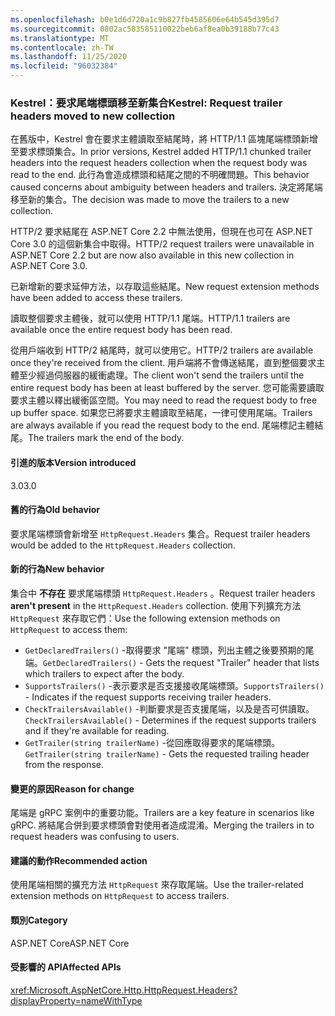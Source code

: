 ```yaml
---
ms.openlocfilehash: b0e1d6d720a1c9b827fb4585606e64b545d395d7
ms.sourcegitcommit: 0802ac583585110022beb6af8ea0b39188b77c43
ms.translationtype: MT
ms.contentlocale: zh-TW
ms.lasthandoff: 11/25/2020
ms.locfileid: "96032384"
---
```

### <a name="kestrel-request-trailer-headers-moved-to-new-collection"></a><span data-ttu-id="1990f-101">Kestrel：要求尾端標頭移至新集合</span><span class="sxs-lookup"><span data-stu-id="1990f-101">Kestrel: Request trailer headers moved to new collection</span></span>

<span data-ttu-id="1990f-102">在舊版中，Kestrel 會在要求主體讀取至結尾時，將 HTTP/1.1 區塊尾端標頭新增至要求標頭集合。</span><span class="sxs-lookup"><span data-stu-id="1990f-102">In prior versions, Kestrel added HTTP/1.1 chunked trailer headers into the request headers collection when the request body was read to the end.</span></span> <span data-ttu-id="1990f-103">此行為會造成標頭和結尾之間的不明確問題。</span><span class="sxs-lookup"><span data-stu-id="1990f-103">This behavior caused concerns about ambiguity between headers and trailers.</span></span> <span data-ttu-id="1990f-104">決定將尾端移至新的集合。</span><span class="sxs-lookup"><span data-stu-id="1990f-104">The decision was made to move the trailers to a new collection.</span></span>

<span data-ttu-id="1990f-105">HTTP/2 要求結尾在 ASP.NET Core 2.2 中無法使用，但現在也可在 ASP.NET Core 3.0 的這個新集合中取得。</span><span class="sxs-lookup"><span data-stu-id="1990f-105">HTTP/2 request trailers were unavailable in ASP.NET Core 2.2 but are now also available in this new collection in ASP.NET Core 3.0.</span></span>

<span data-ttu-id="1990f-106">已新增新的要求延伸方法，以存取這些結尾。</span><span class="sxs-lookup"><span data-stu-id="1990f-106">New request extension methods have been added to access these trailers.</span></span>

<span data-ttu-id="1990f-107">讀取整個要求主體後，就可以使用 HTTP/1.1 尾端。</span><span class="sxs-lookup"><span data-stu-id="1990f-107">HTTP/1.1 trailers are available once the entire request body has been read.</span></span>

<span data-ttu-id="1990f-108">從用戶端收到 HTTP/2 結尾時，就可以使用它。</span><span class="sxs-lookup"><span data-stu-id="1990f-108">HTTP/2 trailers are available once they're received from the client.</span></span> <span data-ttu-id="1990f-109">用戶端將不會傳送結尾，直到整個要求主體至少經過伺服器的緩衝處理。</span><span class="sxs-lookup"><span data-stu-id="1990f-109">The client won't send the trailers until the entire request body has been at least buffered by the server.</span></span> <span data-ttu-id="1990f-110">您可能需要讀取要求主體以釋出緩衝區空間。</span><span class="sxs-lookup"><span data-stu-id="1990f-110">You may need to read the request body to free up buffer space.</span></span> <span data-ttu-id="1990f-111">如果您已將要求主體讀取至結尾，一律可使用尾端。</span><span class="sxs-lookup"><span data-stu-id="1990f-111">Trailers are always available if you read the request body to the end.</span></span> <span data-ttu-id="1990f-112">尾端標記主體結尾。</span><span class="sxs-lookup"><span data-stu-id="1990f-112">The trailers mark the end of the body.</span></span>

#### <a name="version-introduced"></a><span data-ttu-id="1990f-113">引進的版本</span><span class="sxs-lookup"><span data-stu-id="1990f-113">Version introduced</span></span>

<span data-ttu-id="1990f-114">3.0</span><span class="sxs-lookup"><span data-stu-id="1990f-114">3.0</span></span>

#### <a name="old-behavior"></a><span data-ttu-id="1990f-115">舊的行為</span><span class="sxs-lookup"><span data-stu-id="1990f-115">Old behavior</span></span>

<span data-ttu-id="1990f-116">要求尾端標頭會新增至 `HttpRequest.Headers` 集合。</span><span class="sxs-lookup"><span data-stu-id="1990f-116">Request trailer headers would be added to the `HttpRequest.Headers` collection.</span></span>

#### <a name="new-behavior"></a><span data-ttu-id="1990f-117">新的行為</span><span class="sxs-lookup"><span data-stu-id="1990f-117">New behavior</span></span>

<span data-ttu-id="1990f-118">集合中 **不存在** 要求尾端標頭 `HttpRequest.Headers` 。</span><span class="sxs-lookup"><span data-stu-id="1990f-118">Request trailer headers **aren't present** in the `HttpRequest.Headers` collection.</span></span> <span data-ttu-id="1990f-119">使用下列擴充方法 `HttpRequest` 來存取它們：</span><span class="sxs-lookup"><span data-stu-id="1990f-119">Use the following extension methods on `HttpRequest` to access them:</span></span>

- <span data-ttu-id="1990f-120">`GetDeclaredTrailers()` -取得要求 "尾端" 標頭，列出主體之後要預期的尾端。</span><span class="sxs-lookup"><span data-stu-id="1990f-120">`GetDeclaredTrailers()` - Gets the request "Trailer" header that lists which trailers to expect after the body.</span></span>
- <span data-ttu-id="1990f-121">`SupportsTrailers()` -表示要求是否支援接收尾端標頭。</span><span class="sxs-lookup"><span data-stu-id="1990f-121">`SupportsTrailers()` - Indicates if the request supports receiving trailer headers.</span></span>
- <span data-ttu-id="1990f-122">`CheckTrailersAvailable()` -判斷要求是否支援尾端，以及是否可供讀取。</span><span class="sxs-lookup"><span data-stu-id="1990f-122">`CheckTrailersAvailable()` - Determines if the request supports trailers and if they're available for reading.</span></span>
- <span data-ttu-id="1990f-123">`GetTrailer(string trailerName)` -從回應取得要求的尾端標頭。</span><span class="sxs-lookup"><span data-stu-id="1990f-123">`GetTrailer(string trailerName)` - Gets the requested trailing header from the response.</span></span>

#### <a name="reason-for-change"></a><span data-ttu-id="1990f-124">變更的原因</span><span class="sxs-lookup"><span data-stu-id="1990f-124">Reason for change</span></span>

<span data-ttu-id="1990f-125">尾端是 gRPC 案例中的重要功能。</span><span class="sxs-lookup"><span data-stu-id="1990f-125">Trailers are a key feature in scenarios like gRPC.</span></span> <span data-ttu-id="1990f-126">將結尾合併到要求標頭會對使用者造成混淆。</span><span class="sxs-lookup"><span data-stu-id="1990f-126">Merging the trailers in to request headers was confusing to users.</span></span>

#### <a name="recommended-action"></a><span data-ttu-id="1990f-127">建議的動作</span><span class="sxs-lookup"><span data-stu-id="1990f-127">Recommended action</span></span>

<span data-ttu-id="1990f-128">使用尾端相關的擴充方法 `HttpRequest` 來存取尾端。</span><span class="sxs-lookup"><span data-stu-id="1990f-128">Use the trailer-related extension methods on `HttpRequest` to access trailers.</span></span>

#### <a name="category"></a><span data-ttu-id="1990f-129">類別</span><span class="sxs-lookup"><span data-stu-id="1990f-129">Category</span></span>

<span data-ttu-id="1990f-130">ASP.NET Core</span><span class="sxs-lookup"><span data-stu-id="1990f-130">ASP.NET Core</span></span>

#### <a name="affected-apis"></a><span data-ttu-id="1990f-131">受影響的 API</span><span class="sxs-lookup"><span data-stu-id="1990f-131">Affected APIs</span></span>

<xref:Microsoft.AspNetCore.Http.HttpRequest.Headers?displayProperty=nameWithType>

<!--

#### Affected APIs

`P:Microsoft.AspNetCore.Http.HttpRequest.Headers`

-->
